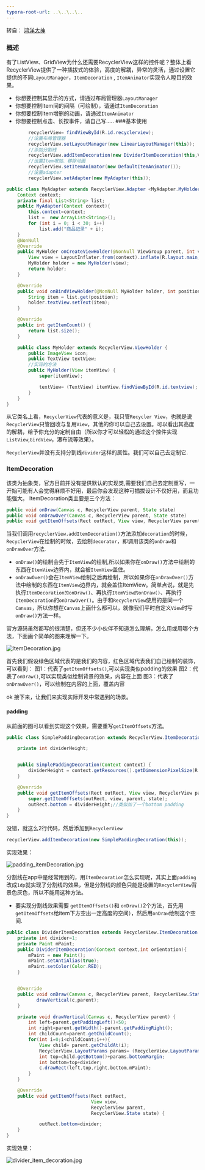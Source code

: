 ```yaml
---
typora-root-url: ..\..\..\..
---
```


转自： [鸿洋大神](http://blog.csdn.net/lmj623565791/article/details/45059587)
### 概述
有了ListView、GridView为什么还需要RecyclerView这样的控件呢？整体上看RecyclerView提供了一种插拔式的体验，高度的解耦，异常的灵活，通过设置它提供的不同`LayoutManager`，`ItemDecoration` , `ItemAnimator`实现令人瞠目的效果。
* 你想要控制其显示的方式，请通过布局管理器`LayoutManager`
* 你想要控制Item间的间隔（可绘制），请通过`ItemDecoration`
* 你想要控制Item增删的动画，请通过`ItemAnimator`
* 你想要控制点击、长按事件，请自己写.....
###基本使用
```java
        recyclerView= findViewById(R.id.recyclerview);
        //设置布局管理器
        recyclerView.setLayoutManager(new LinearLayoutManager(this));
        //添加分割线
        recyclerView.addItemDecoration(new DividerItemDecoration(this,VERTICAL ));
        //设置Item增加、移除动画
        recyclerView.setItemAnimator(new DefaultItemAnimator());
        //设置adapter
        recyclerView.setAdapter(new MyAdapter(this));
```
```java
public class MyAdapter extends RecyclerView.Adapter <MyAdapter.MyHolder>{
    Context context;
    private final List<String> list;
    public MyAdapter(Context context){
        this.context=context;
        list =  new ArrayList<String>();
        for (int i = 0; i < 30; i++)
            list.add("商品记录" + i);
    }
    @NonNull
    @Override
    public MyHolder onCreateViewHolder(@NonNull ViewGroup parent, int viewType) {
        View view = LayoutInflater.from(context).inflate(R.layout.main_recyclerview_item, parent, false);
        MyHolder holder = new MyHolder(view);
        return holder;
    }

    @Override
    public void onBindViewHolder(@NonNull MyHolder holder, int position) {
        String item = list.get(position);
        holder.textView.setText(item);
    }

    @Override
    public int getItemCount() {
        return list.size();
    }

    public class MyHolder extends RecyclerView.ViewHolder {
        public ImageView icon;
        public TextView textView;
        //实现的方法
        public MyHolder(View itemView) {
            super(itemView);

            textView= (TextView) itemView.findViewById(R.id.textview);
        }
    }
}

```
从它类名上看，`RecyclerView`代表的意义是，我只管`Recycler View`，也就是说`RecyclerView`只管回收与复用`View`，其他的你可以自己去设置。可以看出其高度的解耦，给予你充分的定制自由（所以你才可以轻松的通过这个控件实现`ListView`,`GirdView`，瀑布流等效果）。

`RecyclerView`并没有支持分割线`divider`这样的属性。我们可以自己去定制它.
### ItemDecoration
该类为抽象类，官方目前并没有提供默认的实现类,需要我们自己去定制重写，一开始可能有人会觉得麻烦不好用，最后你会发现这种可插拔设计不仅好用，而且功能强大。
ItemDecoration类主要是三个方法：
```java
public void onDraw(Canvas c, RecyclerView parent, State state)
public void onDrawOver(Canvas c, RecyclerView parent, State state)
public void getItemOffsets(Rect outRect, View view, RecyclerView parent, State state)
```
当我们调用`recyclerView.addItemDecoration()`方法添加`decoration`的时候，`RecyclerView`在绘制的时候，去绘制`decorator`，即调用该类的`onDraw`和`onDrawOver`方法.
* `onDraw()`的绘制会先于`ItemView`的绘制,所以如果你在`onDraw()`方法中绘制的东西在`ItemView`边界内，就会被`ItemView`盖住。
* `onDrawOver()`会在`ItemView`绘制之后再绘制，所以如果你在`onDrawOver()`方法中绘制的东西在`ItemView`边界内，就会盖住ItemView。简单点说，就是先执行`ItemDecoration的onDraw()`、再执行`ItemView的onDraw()`、再执行`ItemDecoration`的`onDrawOver()`。由于和`RecyclerView`使用的是同一个`Canvas`，所以你想在`Canvas`上画什么都可以，就像我们平时自定义`View`时写`onDraw()`方法一样。

官方源码虽然都写的很清楚，但还不少小伙伴不知道怎么理解，怎么用或用哪个方法，下面画个简单的图来理解一下。

![ItemDecoration.jpg](/pics/recyclerview_img_01.png)

首先我们假设绿色区域代表的是我们的内容，红色区域代表我们自己绘制的装饰，可以看到：
图1：代表了`getItemOffsets()`,可以实现类似padding的效果
图2：代表了`onDraw()`,可以实现类似绘制背景的效果，内容在上面
图3：代表了`onDrawOver()`，可以绘制在内容的上面，覆盖内容

ok 接下来，让我们来实现实际开发中常遇到的场景。
#### padding
从前面的图可以看到实现这个效果，需要重写`getItemOffsets`方法。
```java
public class SimplePaddingDecoration extends RecyclerView.ItemDecoration {

    private int dividerHeight;


    public SimplePaddingDecoration(Context context) {
        dividerHeight = context.getResources().getDimensionPixelSize(R.dimen.divider_height);
    }

    @Override
    public void getItemOffsets(Rect outRect, View view, RecyclerView parent, RecyclerView.State state) {
        super.getItemOffsets(outRect, view, parent, state);
        outRect.bottom = dividerHeight;//类似加了一个bottom padding
    }
}
```
没错，就这么2行代码，然后添加到`RecyclerView`
```java
recyclerView.addItemDecoration(new SimplePaddingDecoration(this));
```
实现效果：

![padding_itemDecoration.jpg](/pics/item_decoration_demo_01.png)

分割线在app中是经常用到的，用`ItemDecoration`怎么实现呢，其实上面`padding`改成`1dp`就实现了分割线的效果，但是分割线的颜色只能是设置的`RecyclerView`背景色灰色，所以不能用这种方法。
* 要实现分割线效果需要 `getItemOffsets()`和 `onDraw()`2个方法，首先用 `getItemOffsets`给item下方空出一定高度的空间），然后用`onDraw`绘制这个空间.
```java
public class DividerItemDecoration extends RecyclerView.ItemDecoration {
    private int divider=1;
    private Paint mPaint;
    public DividerItemDecoration(Context context,int orientation){
        mPaint = new Paint();
        mPaint.setAntiAlias(true);
        mPaint.setColor(Color.RED);
    }


    @Override
    public void onDraw(Canvas c, RecyclerView parent, RecyclerView.State state) {
           drawVertical(c,parent);
    }

    private void drawVertical(Canvas c, RecyclerView parent) {
        int left=parent.getPaddingLeft()+50;
        int right=parent.getWidth()-parent.getPaddingRight();
        int childCount=parent.getChildCount();
        for(int i=0;i<childCount;i++){
            View child= parent.getChildAt(i);
            RecyclerView.LayoutParams params= (RecyclerView.LayoutParams) child.getLayoutParams();
            int top=child.getBottom()+params.bottomMargin;
            int bottom=top+divider;
            c.drawRect(left,top,right,bottom,mPaint);
        }
    }

    @Override
    public void getItemOffsets(Rect outRect,
                               View view,
                               RecyclerView parent,
                               RecyclerView.State state) {

            outRect.bottom=divider; 
    }
}
```
实现效果：

![divider_item_decoration.jpg](/pics/item_decoration_demo_02.png)

